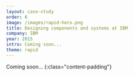 ```yaml
---
layout: case-study
order: 6
image: /images/rapid-hero.png
title: Designing components and systems at IBM
company: IBM
year: 2015
intro: Coming soon...
theme: rapid
---
```


Coming soon...
{:class="content-padding"}